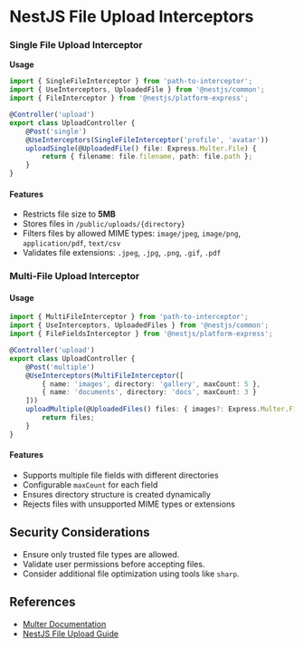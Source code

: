 # NestJS File Upload Interceptors

### Single File Upload Interceptor

**Usage**

```typescript
import { SingleFileInterceptor } from 'path-to-interceptor';
import { UseInterceptors, UploadedFile } from '@nestjs/common';
import { FileInterceptor } from '@nestjs/platform-express';

@Controller('upload')
export class UploadController {
    @Post('single')
    @UseInterceptors(SingleFileInterceptor('profile', 'avatar'))
    uploadSingle(@UploadedFile() file: Express.Multer.File) {
        return { filename: file.filename, path: file.path };
    }
}
```

#### Features

-   Restricts file size to ****5MB****
-   Stores files in `/public/uploads/{directory}`
-   Filters files by allowed MIME types: `image/jpeg`, `image/png`, `application/pdf`, `text/csv`
-   Validates file extensions: `.jpeg`, `.jpg`, `.png`, `.gif`, `.pdf`

### Multi-File Upload Interceptor
#### Usage

```typescript
import { MultiFileInterceptor } from 'path-to-interceptor';
import { UseInterceptors, UploadedFiles } from '@nestjs/common';
import { FileFieldsInterceptor } from '@nestjs/platform-express';

@Controller('upload')
export class UploadController {
    @Post('multiple')
    @UseInterceptors(MultiFileInterceptor([
        { name: 'images', directory: 'gallery', maxCount: 5 },
        { name: 'documents', directory: 'docs', maxCount: 3 }
    ]))
    uploadMultiple(@UploadedFiles() files: { images?: Express.Multer.File[], documents?: Express.Multer.File[] }) {
        return files;
    }
}
```

#### Features

-   Supports multiple file fields with different directories
-   Configurable `maxCount` for each field
-   Ensures directory structure is created dynamically
-   Rejects files with unsupported MIME types or extensions

## Security Considerations

-   Ensure only trusted file types are allowed.
-   Validate user permissions before accepting files.
-   Consider additional file optimization using tools like `sharp`.

## References

-   [Multer Documentation](__https://github.com/expressjs/multer__)
-   [NestJS File Upload Guide](__https://docs.nestjs.com/techniques/file-upload__)